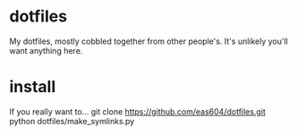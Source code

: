 # dotfiles
My dotfiles, mostly cobbled together from other people's. It's unlikely you'll want anything here.

# install
If you really want to...
    git clone https://github.com/eas604/dotfiles.git
    python dotfiles/make_symlinks.py
